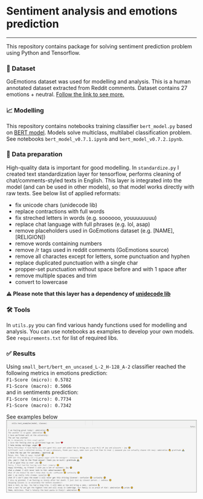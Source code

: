 # Sentiment analysis and emotions prediction
---
This repository contains package for solving sentiment prediction problem using
Python and Tensorflow.  

### 💬 Dataset  
GoEmotions dataset was used for modelling and analysis. This is a human annotated
dataset extracted from Reddit comments. Dataset contains 27 emotions + neutral.
[Follow the link to see more.](https://github.com/google-research/google-research/tree/master/goemotions)

### 📈 Modelling  
This repository contains notebooks training classifier `bert_model.py` based on [BERT model](https://github.com/google-research/bert). 
Models solve multiclass, multilabel classification problem. See notebooks
`bert_model_v0.7.1.ipynb` and `bert_model_v0.7.2.ipynb`.

### 🍳 Data preparation  
High-quality data is important for good modelling. In `standardize.py` I created
text standardization layer for tensorflow, performs cleaning of chat/comments-styled
texts in English. This layer is integrated into the model (and can be used in
other models), so that model works directly with raw texts. See below list
of applied reformats:
- fix unicode chars (unidecode lib)
- replace contractions with full words
- fix streched letters in words (e.g. soooooo, youuuuuuuu)
- replace chat language with full phrases (e.g. lol, asap)
- remove placeholders used in GoEmotions dataset (e.g. [NAME], [RELIGION])
- remove words containing numbers
- remove /r tags used in reddit comments (GoEmotions source)
- remove all charactes except for letters, some punctuation and hyphen
- replace duplicated punctuation with a single char
- propper-set punctuation without space before and with 1 space after
- remove multiple spaces and trim
- convert to lowercase

__⚠️ Please note that this layer has a dependency of [unidecode lib](https://pypi.org/project/Unidecode/)__

### 🛠️ Tools
In `utils.py` you can find various handy functions used for modelling and analysis.
You can use notebooks as examples to develop your own models. See `requirements.txt` for list of required libs.   

### ✅ Results
Using `small_bert/bert_en_uncased_L-2_H-128_A-2` classifier reached the following
metrics in emotions prediction:  
`F1-Score (micro): 0.5782`  
`F1-Score (macro): 0.5066`  
and in sentiments prediction:  
`F1-Score (micro): 0.7734`  
`F1-Score (macro): 0.7342`  
  
See examples below
![Example](example.png)